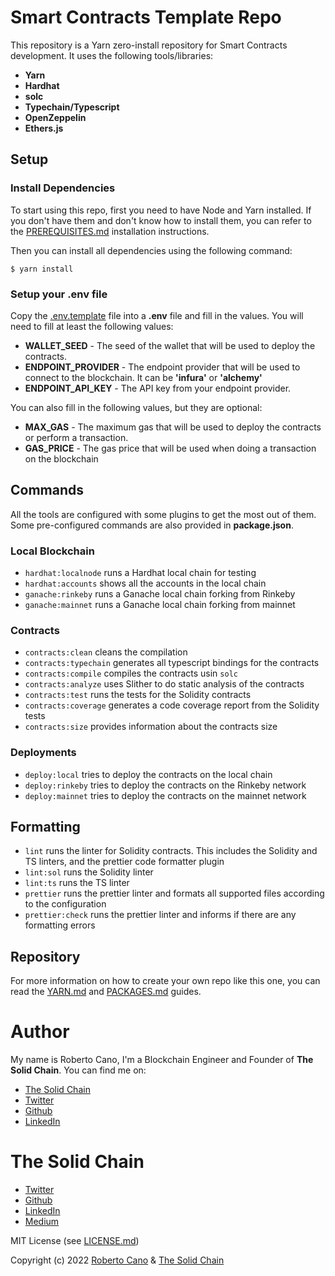 # Smart Contracts Template Repo

This repository is a Yarn zero-install repository for Smart Contracts development. It uses the following tools/libraries:

-   **Yarn**
-   **Hardhat**
-   **solc**
-   **Typechain/Typescript**
-   **OpenZeppelin**
-   **Ethers.js**

## Setup

### Install Dependencies

To start using this repo, first you need to have Node and Yarn installed. If you don't have them and don't know how to install them, you can refer to the [PREREQUISITES.md](./PREREQUISITES.md) installation instructions.

Then you can install all dependencies using the following command:

```
$ yarn install
```

### Setup your .env file

Copy the [.env.template](.env.template) file into a **.env** file and fill in the values. You will need to fill at least the following values:

-   **WALLET_SEED** - The seed of the wallet that will be used to deploy the contracts.
-   **ENDPOINT_PROVIDER** - The endpoint provider that will be used to connect to the blockchain. It can be **'infura'** or **'alchemy'**
-   **ENDPOINT_API_KEY** - The API key from your endpoint provider.

You can also fill in the following values, but they are optional:

-   **MAX_GAS** - The maximum gas that will be used to deploy the contracts or perform a transaction.
-   **GAS_PRICE** - The gas price that will be used when doing a transaction on the blockchain

## Commands

All the tools are configured with some plugins to get the most out of them. Some pre-configured commands are also provided in **package.json**.

### Local Blockchain

-   `hardhat:localnode` runs a Hardhat local chain for testing
-   `hardhat:accounts` shows all the accounts in the local chain
-   `ganache:rinkeby` runs a Ganache local chain forking from Rinkeby
-   `ganache:mainnet` runs a Ganache local chain forking from mainnet

### Contracts

-   `contracts:clean` cleans the compilation
-   `contracts:typechain` generates all typescript bindings for the contracts
-   `contracts:compile` compiles the contracts usin `solc`
-   `contracts:analyze` uses Slither to do static analysis of the contracts
-   `contracts:test` runs the tests for the Solidity contracts
-   `contracts:coverage` generates a code coverage report from the Solidity tests
-   `contracts:size` provides information about the contracts size

### Deployments

-   `deploy:local` tries to deploy the contracts on the local chain
-   `deploy:rinkeby` tries to deploy the contracts on the Rinkeby network
-   `deploy:mainnet` tries to deploy the contracts on the mainnet network

## Formatting

-   `lint` runs the linter for Solidity contracts. This includes the Solidity and TS linters, and the prettier code formatter plugin
-   `lint:sol` runs the Solidity linter
-   `lint:ts` runs the TS linter
-   `prettier` runs the prettier linter and formats all supported files according to the configuration
-   `prettier:check` runs the prettier linter and informs if there are any formatting errors

## Repository

For more information on how to create your own repo like this one, you can read the [YARN.md](./YARN.md) and [PACKAGES.md](./PACKAGES.md) guides.

# Author

My name is Roberto Cano, I'm a Blockchain Engineer and Founder of **The Solid Chain**. You can find me on:

-   [The Solid Chain](https://thesolidchain.com)
-   [Twitter](https://twitter.com/robersoca)
-   [Github](https://github.com/robercano)
-   [LinkedIn](https://www.linkedin.com/in/robercano/)

# The Solid Chain

-   [Twitter](https://twitter.com/TheSolidChain)
-   [Github](https://github.com/robercano)
-   [LinkedIn](https://www.linkedin.com/company/thesolidchain/)
-   [Medium](https://medium.com/@thesolidchain)

MIT License (see [LICENSE.md](./LICENSE.md))

Copyright (c) 2022 [Roberto Cano](https://github.com/robercano) & [The Solid Chain](https://thesolidchain.com)
